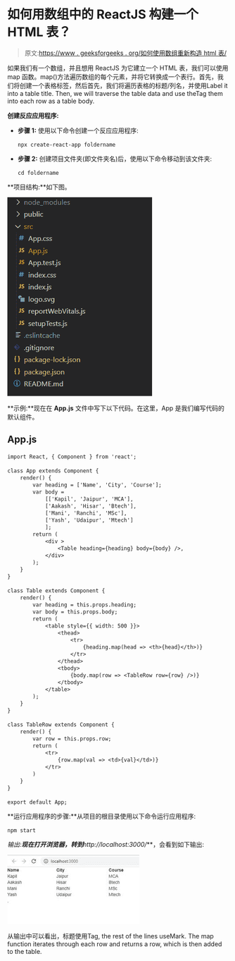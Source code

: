 # 如何用数组中的 ReactJS 构建一个 HTML 表？

> 原文:[https://www . geeksforgeeks . org/如何使用数组重新构造 html 表/](https://www.geeksforgeeks.org/how-to-build-an-html-table-using-reactjs-from-arrays/)

如果我们有一个数组，并且想用 ReactJS 为它建立一个 HTML 表，我们可以使用 map 函数。map()方法遍历数组的每个元素，并将它转换成一个表行。首先，我们将创建一个表格标签，然后首先，我们将遍历表格的标题/列名，并使用Label it into a table title. Then, we will traverse the table data and use theTag them into each row as a table body.

**创建反应应用程序:**

*   **步骤 1:** 使用以下命令创建一个反应应用程序:

    ```
    npx create-react-app foldername
    ```

*   **步骤 2:** 创建项目文件夹(即文件夹名)后，使用以下命令移动到该文件夹:

    ```
    cd foldername
    ```

**项目结构:**如下图。

![](img/61c6f1343b04abacfcac2db8b7a3d996.png)

**示例:**现在在 **App.js** 文件中写下以下代码。在这里，App 是我们编写代码的默认组件。

## App.js

```
import React, { Component } from 'react';

class App extends Component {
    render() {
        var heading = ['Name', 'City', 'Course'];
        var body =
            [['Kapil', 'Jaipur', 'MCA'],
            ['Aakash', 'Hisar', 'Btech'],
            ['Mani', 'Ranchi', 'MSc'],
            ['Yash', 'Udaipur', 'Mtech']
            ];
        return (
            <div >
                <Table heading={heading} body={body} />,
            </div>
        );
    }
}

class Table extends Component {
    render() {
        var heading = this.props.heading;
        var body = this.props.body;
        return (
            <table style={{ width: 500 }}>
                <thead>
                    <tr>
                        {heading.map(head => <th>{head}</th>)}
                    </tr>
                </thead>
                <tbody>
                    {body.map(row => <TableRow row={row} />)}
                </tbody>
            </table>
        );
    }
}

class TableRow extends Component {
    render() {
        var row = this.props.row;
        return (
            <tr>
                {row.map(val => <td>{val}</td>)}
            </tr>
        )
    }
}

export default App;
```

**运行应用程序的步骤:**从项目的根目录使用以下命令运行应用程序:

```
npm start
```

**输出:**现在打开浏览器，转到***http://localhost:3000/***，会看到如下输出:

![](img/108f22720a4c37c9a9f9f553ef065e65.png)

从输出中可以看出，标题使用Tag, the rest of the lines useMark. The map function iterates through each row and returns a row, which is then added to the table.